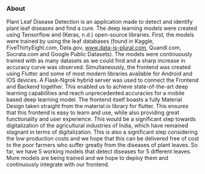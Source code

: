 ### About

Plant Leaf Disease Detection is an application made to detect and identify plant leaf diseases and find a cure. The deep learning models were created using Tensorflow and (Keras, n.d.) open-source libraries. First, the models were trained by using the leaf databases (found in Kaggle, FiveThirtyEight.com, Data.gov, www.data-is-plural.com, Quandl.com, Socrata.com and Google Public Datasets). 
The models were continuously trained with as many datasets as we could find and a sharp increase in accuracy curve was observed. Simultaneously, the frontend was created using Flutter and some of most modern libraries available for Android and IOS devices. A Flask-Ngrok hybrid server was used to connect the Frontend and Backend together. 
This enabled us to achieve state-of-the-art deep learning capabilities and reach unprecedented accuracies for a mobile based deep learning model. The frontend itself boasts a fully Material Design taken straight from the material.io library for flutter. This ensures that this frontend is easy to learn and use, while also providing great functionality and user experience. 
This would be a significant step towards digitalization of the agricultural industries of India, which have remained stagnant in terms of digitalization. This is also a significant step considering the low production costs and we hope that this can be delivered free of cost to the poor farmers who suffer greatly from the diseases of plant leaves. 
So far, we have 5 working models that detect diseases for 5 different leaves. More models are being trained and we hope to deploy them and continuously integrate with our frontend. 